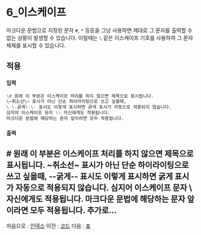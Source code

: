 6_이스케이프
===

마크다운 문법으로 지정된 문자 `#`, `*` 등등을 그냥 사용하면 제대로 그 문자를 출력할 수 없는 상황이 발생할 수 있습니다. 이럴때는 `\` 같은 이스케이프 기호를 사용하여 그 문자 체체를  표시할 수 있습니다.


적용
---

#### 입력
``` markdown
\# 원래 이 부분은 이스케이프 처리를 하지 않으면 제목으로 표시됩니다.
\~취소선\~ 표시가 아닌 단순 하이라이팅으로 쓰고 싶을때,
\-\-굵게\-\- 표시도 이렇게 표시하면 굵게 표시가 자동으로 적용되지 않습니다.
심지어 이스케이프 문자 \\ 자신에게도 적용됩니다.
마크다운 문법에 해당하는 문자 앞이라면 모두 적용됩니다.
```

#### 출력
\# 원래 이 부분은 이스케이프 처리를 하지 않으면 제목으로 표시됩니다.
\~취소선\~ 표시가 아닌 단순 하이라이팅으로 쓰고 싶을때,
\-\-굵게\-\- 표시도 이렇게 표시하면 굵게 표시가 자동으로 적용되지 않습니다.
심지어 이스케이프 문자 \\ 자신에게도 적용됩니다.
마크다운 문법에 해당하는 문자 앞이라면 모두 적용됩니다.
추가로...
---

처음으로 : [인덱스](0_인덱스.md)
이전 : [코드](5_코드.md)
다음 : [표](7_표.md)